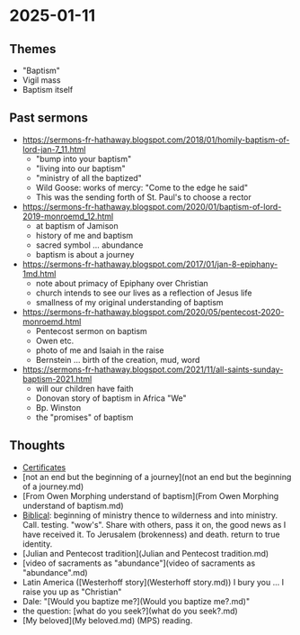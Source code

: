 # 2025-01-11
## Themes
- "Baptism"
- Vigil mass
- Baptism itself

## Past sermons
- https://sermons-fr-hathaway.blogspot.com/2018/01/homily-baptism-of-lord-jan-7_11.html
    - "bump into your baptism"
    - "living into our baptism"
    - "ministry of all the baptized"
    - Wild Goose: works of mercy: "Come to the edge he said"
    - This was the sending forth of St. Paul's to choose a rector
- https://sermons-fr-hathaway.blogspot.com/2020/01/baptism-of-lord-2019-monroemd_12.html
    - at baptism of Jamison
    - history of me and baptism
    - sacred symbol … abundance
    - baptism is about a journey
- https://sermons-fr-hathaway.blogspot.com/2017/01/jan-8-epiphany-1md.html
    - note about primacy of Epiphany over Christian
    - church intends to see our lives as a reflection of Jesus life
    - smallness of my original understanding of baptism
- https://sermons-fr-hathaway.blogspot.com/2020/05/pentecost-2020-monroemd.html
    - Pentecost sermon on baptism
    - Owen etc.
    - photo of me and Isaiah in the raise
    - Bernstein … birth of the creation, mud, word
- https://sermons-fr-hathaway.blogspot.com/2021/11/all-saints-sunday-baptism-2021.html
    - will our children have faith
    - Donovan story of baptism in Africa "We"
    - Bp. Winston
    - the "promises" of baptism


## Thoughts
- [Certificates](Certificates.md)
- [not an end but the beginning of a journey](not an end but the beginning of a journey.md)
- [From Owen Morphing understand of baptism](From Owen Morphing understand of baptism.md)
- [Biblical](Biblical.md): 
beginning of ministry thence to wilderness and into ministry. Call. testing. "wow's". Share with others, pass it on, the good news as I have received it. To Jerusalem (brokenness) and death. return to true identity.
- [Julian and Pentecost tradition](Julian and Pentecost tradition.md)
- [video of sacraments as "abundance"](video of sacraments as "abundance".md)
- Latin America ([Westerhoff story](Westerhoff story.md)) I bury you … I raise you up as "Christian"
- Dale: "[Would you baptize me?](Would you baptize me?.md)"
- the question: [what do you seek?](what do you seek?.md)
- [My beloved](My beloved.md) (MPS) reading. 



